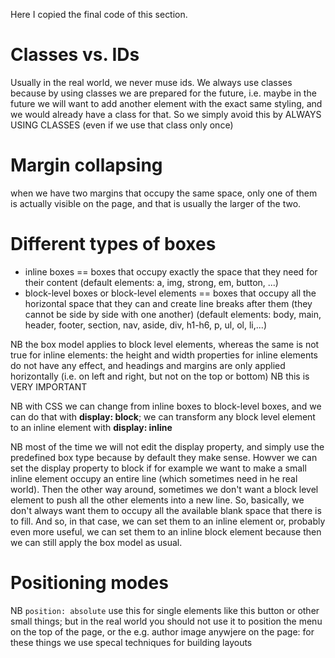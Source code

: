 Here I copied the final code of this section.

# Classes vs. IDs
Usually in the real world, we never muse ids. We always use classes because by using classes we are prepared for the future, i.e. maybe in the future we will want to add another element with the exact same styling, and we would already have a class for that. So we simply avoid this by ALWAYS USING CLASSES (even if we use that class only once)

# Margin collapsing
when we have two margins that occupy the same space, only one of them is actually visible on the page, and that is usually the larger of the two.

# Different types of boxes
- inline boxes == boxes that occupy exactly the space that they need for their content (default elements: a, img, strong, em, button, ...)
- block-level boxes or block-level elements == boxes that occupy all the horizontal space that they can and create line breaks after them (they cannot be side by side with one another) (default elements: body, main, header, footer, section, nav, aside, div, h1-h6, p, ul, ol, li,...)

NB the box model applies to block level elements, whereas the same is not true for inline elements: the height and width properties for inline elements do not have any effect, and headings and margins are only applied horizontally (i.e. on left and right, but not on the top or bottom) NB this is VERY IMPORTANT

NB with CSS we can change from inline boxes to block-level boxes, and we can do that with **display: block**; we can transform any block level element to an inline element with **display: inline**

NB most of the time we will not edit the display property, and simply use the predefined box type because by default they make sense. Howver we can set the display property to block if for example we want to make a small inline element occupy an entire line (which sometimes need in he real world). Then the other way around, sometimes we don't want a block level element to push all the other elements into a new line. So, basically, we don't always want them to occupy all the available blank space that there is to fill. And so, in that case, we can set them to an inline element or, probably even more useful, we can set them to an inline block element because then we can still apply the box model as usual.

# Positioning modes
NB `position: absolute` use this for single elements like this button or other small things; but in the real world you should not use it to position the menu on the top of the page, or the e.g. author image anywjere on the page: for these things we use specal techniques for building layouts